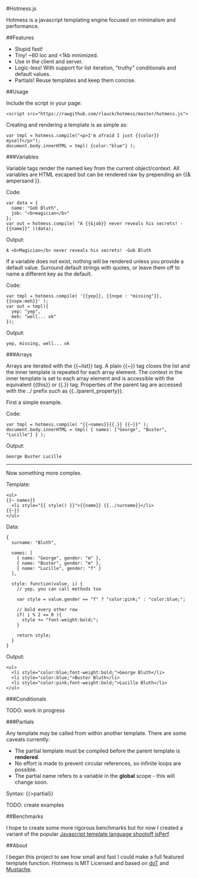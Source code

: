 #Hotmess.js

Hotmess is a javascript templating engine focused on minimalism and performance.

##Features

* Stupid fast!
* Tiny! ~60 loc and <1kb minimized.
* Use in the client and server.
* Logic-less! With support for list iteration, "truthy" conditionals and default values.
* Partials! Reuse templates and keep them concise.

##Usage

Include the script in your page:

    <script src="https://rawgithub.com/rlauck/hotmess/master/hotmess.js">

Creating and rendering a template is as simple as:
  
    var tmpl = hotmess.compile("<p>I'm afraid I just {{color}} myself</p>");
    document.body.innerHTML = tmpl( {color:"blue"} );

###Variables

Variable tags render the named key from the current object/context.
All variables are HTML escaped but can be rendered raw by prepending an {{&amp; ampersand }}.

Code:

    var data = {
      name: "Gob Bluth",
      job: "<b>magician</b>"
    };
    var out = hotmess.compile( "A {{&job}} never reveals his secrets! -{{name}}" )(data);

Output:

    A <b>Magician</b> never reveals his secrets! -Gob Bluth
    
If a variable does not exist, nothing will be rendered unless you provide a default value.
Surround default strings with quotes, or leave them off to name a different key as the default.

Code:

    var tmpl = hotmess.compile( '{{yep}}, {{nope : "missing"}}, {{nope:meh}}' );
    var out = tmpl({
      yep: "yep",
      meh: "well... ok"
    });

Output:

    yep, missing, well... ok

###Arrays

Arrays are iterated with the {{~list}} tag. A plain {{~}} tag closes the list and the inner template
is repeated for each array element. The context in the inner template is set to each array element and
is accessible with the equivalent {{this}} or {{.}} tag. Properties of the parent tag are accessed with
the ../ prefix such as {{../parent_property}}.

First a simple example.

Code:

    var tmpl = hotmess.compile( "{{~names}}{{.}} {{~}}" );
    document.body.innerHTML = tmpl( { names: ["George", "Buster", "Lucille"] } );
    
Output:

    George Buster Lucille

------

Now something more complex.
    
Template:

    <ul>
    {{~ names}}
      <li style="{{ style() }}">{{name}} {{../surname}}</li>
    {{~}}
    </ul>

Data:

    {
      surname: "Bluth",
      
      names: [
        { name: "George", gender: "m" },
        { name: "Buster", gender: "m" },
        { name: "Lucille", gender: "f" }
      ],
      
      style: function(value, i) {
        // yep, you can call methods too
        
        var style = value.gender == "f" ? "color:pink;" : "color:blue;";
        
        // bold every other row
        if( i % 2 == 0 ){
          style += "font-weight:bold;";
        }
        
        return style;
      }
    }
    
Output:

    <ul>
      <li style="color:blue;font-weight:bold;">George Bluth</li>
      <li style="color:blue;">Buster Bluth</li>
      <li style="color:pink;font-weight:bold;">Lucille Bluth</li>
    </ul>
    
###Conditionals

TODO: work in progress

###Partials

Any template may be called from within another template. There are some caveats currently:

* The partial template must be compiled before the parent template is <b>rendered</b>.
* No effort is made to prevent circular references, so infinite loops are possible.
* The partial name refers to a variable in the <b>global</b> scope - this will change soon.

Syntax: {{>partial}}

TODO: create examples

##Benchmarks

I hope to create some more rigorous benchmarks but for now I created a variant of the popular
[Javascript template language shootoff jsPerf](http://jsperf.com/dom-vs-innerhtml-based-templating/836).

##About

I began this project to see how small and fast I could make a full featured template function.
Hotmess is MIT Licensed and based on [doT](https://github.com/olado/doT) and [Mustache](https://github.com/janl/mustache.js).

    
    
    


